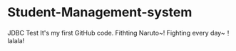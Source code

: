 # Student-Management-system
JDBC Test
It's my first GitHub code.
Fithting Naruto~!
Fighting every day~！
lalala!
